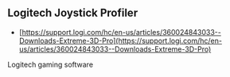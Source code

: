 ## Logitech Joystick Profiler

* [https://support.logi.com/hc/en-us/articles/360024843033--Downloads-Extreme-3D-Pro](https://support.logi.com/hc/en-us/articles/360024843033--Downloads-Extreme-3D-Pro)

Logitech gaming software
